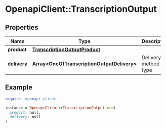 # OpenapiClient::TranscriptionOutput

## Properties

| Name | Type | Description | Notes |
| ---- | ---- | ----------- | ----- |
| **product** | [**TranscriptionOutputProduct**](TranscriptionOutputProduct.md) |  |  |
| **delivery** | [**Array&lt;OneOfTranscriptionOutputDelivery&gt;**](OneOfTranscriptionOutputDelivery.md) | Delivery method type |  |

## Example

```ruby
require 'openapi_client'

instance = OpenapiClient::TranscriptionOutput.new(
  product: null,
  delivery: null
)
```

